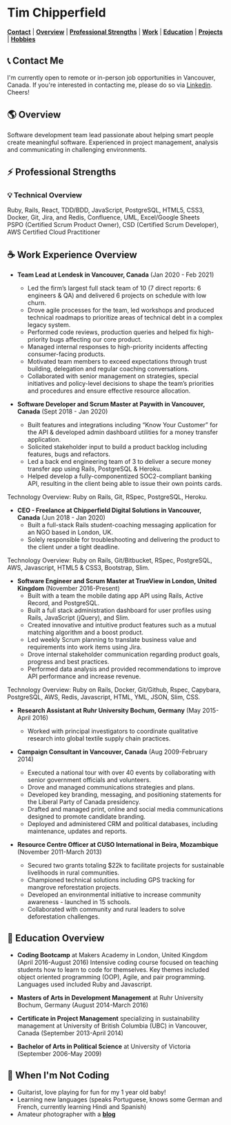 # **Tim Chipperfield** 
[**Contact**](#contact) |
[**Overview**](#overview) |
[**Professional Strengths**](#strengths) |
[**Work**](#work) |
[**Education**](#education) |
[**Projects**](#projects) |
[**Hobbies**](#play)

## :telephone_receiver: <a name="contact"> Contact Me</a>

I'm currently open to remote or in-person job opportunities in Vancouver, Canada. If you're interested in contacting me, please do so via [Linkedin](https://www.linkedin.com/in/timchipperfield/). Cheers!

## :earth_americas: <a name="overview"> Overview</a>

Software development team lead passionate about helping smart people create meaningful software. Experienced in project management, analysis and communicating in challenging environments.

## :zap:<a name="strengths"> Professional Strengths</a>

### :bulb: Technical Overview

Ruby, Rails, React, TDD/BDD, JavaScript, PostgreSQL, HTML5, CSS3, Docker, Git, Jira, and Redis, Confluence, UML, Excel/Google Sheets⠀⠀⠀ ⠀⠀
PSPO (Certified Scrum Product Owner), CSD (Certified Scrum Developer), AWS Certified Cloud Practitioner  

## :coffee: <a name="work"> Work Experience Overview</a>

* **Team Lead at Lendesk in Vancouver, Canada** (Jan 2020 - Feb 2021)
  * Led the firm’s largest full stack team of 10 (7 direct reports: 6 engineers & QA) and delivered 6 projects on schedule with low churn.
  * Drove agile processes for the team, led workshops and produced technical roadmaps to prioritize areas of technical debt in a complex legacy system.
  * Performed code reviews, production queries and helped fix high-priority bugs affecting our core product.
  * Managed internal responses to high-priority incidents affecting consumer-facing products.
  * Motivated team members to exceed expectations through trust building, delegation and regular coaching conversations.
  * Collaborated with senior management on strategies, special initiatives and policy-level decisions to shape the team’s priorities and procedures and ensure effective resource allocation.

* **Software Developer and Scrum Master at Paywith in Vancouver, Canada** (Sept 2018 - Jan 2020)
  * Built features and integrations including “Know Your Customer” for the API & developed admin dashboard utilities for a money transfer application.
  * Solicited stakeholder input to build a product backlog including features, bugs and refactors.
  * Led a back end engineering team of 3 to deliver a secure money transfer app using Rails, PostgreSQL & Heroku.
  * Helped develop a fully-componentized SOC2-compliant banking API, resulting in the client being able to issue their own points cards.

Technology Overview: Ruby on Rails, Git, RSpec, PostgreSQL, Heroku.

* **CEO - Freelance at Chipperfield Digital Solutions in Vancouver, Canada** (Jun 2018 - Jan 2020)
  * Built a full-stack Rails student-coaching messaging application for an NGO based in London, UK.		
  * Solely responsible for troubleshooting and delivering the product to the client under a tight deadline. 	

Technology Overview: Ruby on Rails, Git/Bitbucket, RSpec, PostgreSQL, AWS, Javascript, HTML5 & CSS3, Bootstrap, Slim.

* **Software Engineer and Scrum Master at TrueView in London, United Kingdom** (November 2016-Present)
  * Built with a team the mobile dating app API using Rails, Active Record, and PostgreSQL. 
  * Built a full stack administration dashboard for user profiles using Rails, JavaScript (jQuery), and Slim.
  * Created innovative and intuitive product features such as a mutual matching algorithm and a boost product.
  * Led weekly Scrum planning to translate business value and requirements into work items using Jira.
  * Drove internal stakeholder communication regarding product goals, progress and best practices.
  * Performed data analysis and provided recommendations to improve API performance and increase revenue.

Technology Overview: Ruby on Rails, Docker, Git/Github, Rspec, Capybara, PostgreSQL, AWS, Redis, Javascript, HTML, YML, JSON, Slim, CSS.

* **Research Assistant at Ruhr University Bochum, Germany** (May 2015-April 2016)
  * Worked with principal investigators to coordinate qualitative research into global textile supply chain practices.

* **Campaign Consultant in Vancouver, Canada** (Aug 2009-February 2014)
  *  Executed a national tour with over 40 events by collaborating with senior government officials and volunteers.
  *  Drove and managed communications strategies and plans.
  *  Developed key branding, messaging, and positioning statements for the Liberal Party of Canada presidency.
  *  Drafted and managed print, online and social media communications designed to promote candidate branding.
  *  Deployed and administered CRM and political databases, including maintenance, updates and reports.

* **Resource Centre Officer at CUSO International in Beira, Mozambique** (November 2011-March 2013)
  * Secured two grants totaling $22k to facilitate projects for sustainable livelihoods in rural communities.
  * Championed technical solutions including GPS tracking for mangrove reforestation projects.
  * Developed an environmental initiative to increase community awareness - launched in 15 schools.
  * Collaborated with community and rural leaders to solve deforestation challenges.


## :book: <a name="education"> Education Overview</a>

* **Coding Bootcamp** at Makers Academy in London, United Kingdom (April 2016-August 2016) Intensive coding course focused on teaching students how to learn to code for themselves. Key themes included object oriented programming (OOP), Agile, and pair programming.  Languages used included Ruby and Javascript.

* **Masters of Arts in Development Management** at Ruhr University Bochum, Germany (August 2014-March 2016)

* **Certificate in Project Management** specializing in sustainability management at University of British Columbia (UBC) in Vancouver, Canada (September 2013-April 2014)

* **Bachelor of Arts in Political Science** at University of Victoria (September 2006-May 2009)

## :guitar:<a name="play"> When I'm Not Coding</a>

* Guitarist, love playing for fun for my 1 year old baby!
* Learning new languages (speaks Portuguese, knows some German and French, currently learning Hindi and Spanish)
* Amateur photographer with a [**blog**](https://journeysindevelopment.wordpress.com/)
